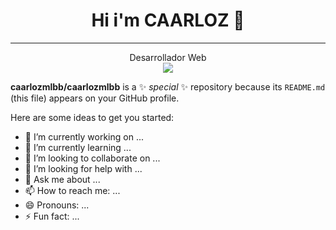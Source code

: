 <div align="center">
  <h1>Hi i'm CAARLOZ 👋</h1>
  <hr>
  Desarrollador Web
  <br>
  <img src="https://midu.dev/images/wallpapers/una-taza-de-javascript.png">
  </div>

**caarlozmlbb/caarlozmlbb** is a ✨ _special_ ✨ repository because its `README.md` (this file) appears on your GitHub profile.

Here are some ideas to get you started:

- 🔭 I’m currently working on ...
- 🌱 I’m currently learning ...
- 👯 I’m looking to collaborate on ...
- 🤔 I’m looking for help with ...
- 💬 Ask me about ...
- 📫 How to reach me: ...
- 😄 Pronouns: ...
- ⚡ Fun fact: ...


